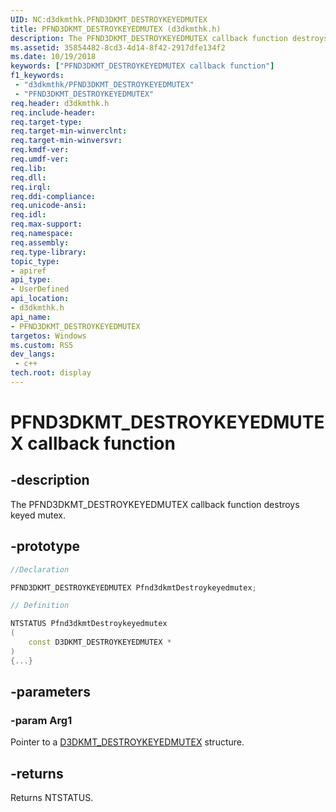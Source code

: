 ```yaml
---
UID: NC:d3dkmthk.PFND3DKMT_DESTROYKEYEDMUTEX
title: PFND3DKMT_DESTROYKEYEDMUTEX (d3dkmthk.h)
description: The PFND3DKMT_DESTROYKEYEDMUTEX callback function destroys keyed mutex.
ms.assetid: 35854482-8cd3-4d14-8f42-2917dfe134f2
ms.date: 10/19/2018
keywords: ["PFND3DKMT_DESTROYKEYEDMUTEX callback function"]
f1_keywords:
 - "d3dkmthk/PFND3DKMT_DESTROYKEYEDMUTEX"
 - "PFND3DKMT_DESTROYKEYEDMUTEX"
req.header: d3dkmthk.h
req.include-header:
req.target-type:
req.target-min-winverclnt:
req.target-min-winversvr:
req.kmdf-ver:
req.umdf-ver:
req.lib:
req.dll:
req.irql: 
req.ddi-compliance:
req.unicode-ansi:
req.idl:
req.max-support:
req.namespace:
req.assembly:
req.type-library: 
topic_type: 
- apiref
api_type: 
- UserDefined
api_location: 
- d3dkmthk.h
api_name: 
- PFND3DKMT_DESTROYKEYEDMUTEX
targetos: Windows
ms.custom: RS5
dev_langs:
 - c++
tech.root: display
---
```


# PFND3DKMT_DESTROYKEYEDMUTEX callback function

## -description

The PFND3DKMT_DESTROYKEYEDMUTEX callback function destroys keyed mutex.

## -prototype

```cpp
//Declaration

PFND3DKMT_DESTROYKEYEDMUTEX Pfnd3dkmtDestroykeyedmutex; 

// Definition

NTSTATUS Pfnd3dkmtDestroykeyedmutex 
(
	const D3DKMT_DESTROYKEYEDMUTEX *
)
{...}

```

## -parameters

### -param Arg1

Pointer to a [D3DKMT_DESTROYKEYEDMUTEX](ns-d3dkmthk-_d3dkmt_destroykeyedmutex.md) structure.

## -returns

Returns NTSTATUS.
